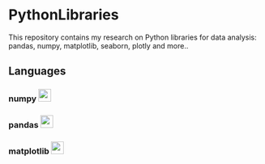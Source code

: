 # PythonLibraries
This repository contains my research on Python libraries for data analysis: pandas, numpy, matplotlib, seaborn, plotly and more..

## Languages

### numpy <img src="https://upload.wikimedia.org/wikipedia/commons/thumb/3/31/NumPy_logo_2020.svg/1200px-NumPy_logo_2020.svg.png" width="25px">
### pandas <img src="[https://i.pinimg.com/736x/28/ce/bf/28cebfa3c75ff7815999b0c81a826af6.jpg](https://upload.wikimedia.org/wikipedia/commons/thumb/e/ed/Pandas_logo.svg/1280px-Pandas_logo.svg.png)" width="25px">
### matplotlib <img src="https://matplotlib.org/3.1.1/_static/logo2_compressed.svg" width="25px">
